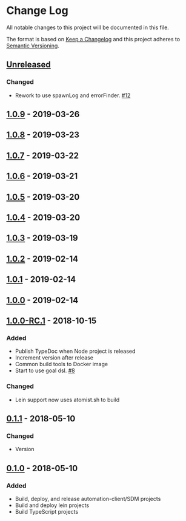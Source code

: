 # Change Log

All notable changes to this project will be documented in this file.

The format is based on [Keep a Changelog](http://keepachangelog.com/)
and this project adheres to [Semantic Versioning](http://semver.org/).

## [Unreleased](https://github.com/atomist/atomist-sdm/compare/1.0.9...HEAD)

### Changed

-   Rework to use spawnLog and errorFinder. [#12](https://github.com/atomist/sdm-pack-clojure/issues/12)

## [1.0.9](https://github.com/atomist/atomist-sdm/compare/1.0.8...1.0.9) - 2019-03-26

## [1.0.8](https://github.com/atomist/atomist-sdm/compare/1.0.7...1.0.8) - 2019-03-23

## [1.0.7](https://github.com/atomist/atomist-sdm/compare/1.0.6...1.0.7) - 2019-03-22

## [1.0.6](https://github.com/atomist/atomist-sdm/compare/1.0.5...1.0.6) - 2019-03-21

## [1.0.5](https://github.com/atomist/atomist-sdm/compare/1.0.4...1.0.5) - 2019-03-20

## [1.0.4](https://github.com/atomist/atomist-sdm/compare/1.0.3...1.0.4) - 2019-03-20

## [1.0.3](https://github.com/atomist/atomist-sdm/compare/1.0.2...1.0.3) - 2019-03-19

## [1.0.2](https://github.com/atomist/atomist-sdm/compare/1.0.1...1.0.2) - 2019-02-14

## [1.0.1](https://github.com/atomist/atomist-sdm/compare/1.0.0...1.0.1) - 2019-02-14

## [1.0.0](https://github.com/atomist/atomist-sdm/compare/1.0.0-RC.1...1.0.0) - 2019-02-14

## [1.0.0-RC.1](https://github.com/atomist/atomist-sdm/compare/0.1.1...1.0.0-RC.1) - 2018-10-15

### Added

-   Publish TypeDoc when Node project is released
-   Increment version after release
-   Common build tools to Docker image
-   Start to use goal dsl. [#8](https://github.com/atomist/clojure-sdm/issues/8)

### Changed

-   Lein support now uses atomist.sh to build

## [0.1.1](https://github.com/atomist/atomist-sdm/compare/0.1.0...0.1.1) - 2018-05-10

### Changed

-   Version

## [0.1.0](https://github.com/atomist/atomist-sdm/tree/0.1.0) - 2018-05-10

### Added

-   Build, deploy, and release automation-client/SDM projects
-   Build and deploy lein projects
-   Build TypeScript projects
